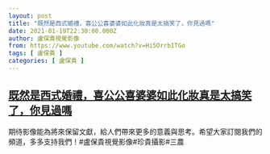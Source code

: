 ```yaml
---
layout: post
title: "既然是西式婚禮，喜公公喜婆婆如此化妝真是太搞笑了，你見過嗎"
date: 2021-01-19T22:30:00.000Z
author: 盧保貴視覺影像
from: https://www.youtube.com/watch?v=Hi5OrrbITGo
tags: [ 盧保貴 ]
categories: [ 盧保貴 ]
---
```

<!--1611095400000-->
[既然是西式婚禮，喜公公喜婆婆如此化妝真是太搞笑了，你見過嗎](https://www.youtube.com/watch?v=Hi5OrrbITGo)
------

<div>
期待影像能為將來保留文獻，給人們帶來更多的意義與思考。希望大家訂閱我們的頻道，多多支持我們！#盧保貴視覺影像#珍貴攝影#三農
</div>

